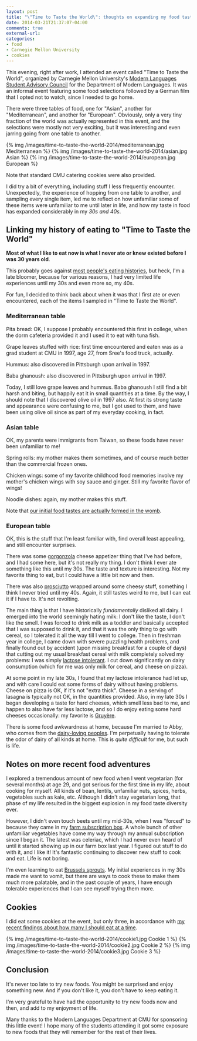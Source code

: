 ```yaml
---
layout: post
title: "\"Time to Taste the World\": thoughts on expanding my food tastes as an adult"
date: 2014-03-21T21:37:07-04:00
comments: true
external-url: 
categories: 
- food
- Carnegie Mellon University
- cookies
---
```

This evening, right after work, I attended an event called "Time to Taste the World", organized by Carnegie Mellon University's [Modern Languages Student Advisory Council](http://www.cmu.edu/dietrich/modlang/student-organizations/mlsac.html) for the Department of Modern Languages. It was an informal event featuring some food selections followed by a German film that I opted not to watch, since I needed to go home.

There were three tables of food, one for "Asian", another for "Mediterranean", and another for "European". Obviously, only a very tiny fraction of the world was actually represented in this event, and the selections were mostly not very exciting, but it was interesting and even jarring going from one table to another.

{% img /images/time-to-taste-the-world-2014/mediterranean.jpg Mediterranean %}
{% img /images/time-to-taste-the-world-2014/asian.jpg Asian %}
{% img /images/time-to-taste-the-world-2014/european.jpg European %}

Note that standard CMU catering cookies were also provided.

I did try a bit of everything, including stuff I less frequently encounter. Unexpectedly, the experience of hopping from one table to another, and sampling every single item, led me to reflect on how unfamiliar some of these items were unfamiliar to me until later in life, and how my taste in food has expanded considerably in my *30s and 40s*.

## Linking my history of eating to "Time to Taste the World"

**Most of what I like to eat now is what I never ate or knew existed before I was 30 years old**.

This probably goes against [most people's eating histories](http://www.theguardian.com/lifeandstyle/wordofmouth/2013/jan/29/changing-tastes-food-and-aging), but heck, I'm a late bloomer, because for various reasons, I had very limited life experiences until my 30s and even more so, my 40s.

For fun, I decided to think back about when it was that I first ate or even encountered, each of the items I sampled in "Time to Taste the World".

### Mediterranean table

Pita bread: OK, I suppose I probably encountered this first in college, when the dorm cafeteria provided it and I used it to eat with tuna fish.

Grape leaves stuffed with rice: first time encountered and eaten was as a grad student at CMU in 1997, age 27, from Sree's food truck, actually.

Hummus: also discovered in Pittsburgh upon arrival in 1997.

Baba ghanoush: also discovered in Pittsburgh upon arrival in 1997.

Today, I still love grape leaves and hummus. Baba ghanoush I still find a bit harsh and biting, but happily eat it in small quantities at a time. By the way, I should note that I discovered olive oil in 1997 also. At first its strong taste and appearance were confusing to me, but I got used to them, and have been using olive oil since as part of my everyday cooking, in fact.

### Asian table

OK, my parents were immigrants from Taiwan, so these foods have never been unfamiliar to me!

Spring rolls: my mother makes them sometimes, and of course much better than the commercial frozen ones.

Chicken wings: some of my favorite childhood food memories involve my mother's chicken wings with soy sauce and ginger. Still my favorite flavor of wings!

Noodle dishes: again, my mother makes this stuff.

Note that [our initial food tastes are actually formed in the womb](http://www.npr.org/2011/08/08/139033757/babys-palate-and-food-memories-shaped-before-birth).

### European table

OK, this is the stuff that I'm least familiar with, find overall least appealing, and still encounter surprises.

There was some [gorgonzola](http://en.wikipedia.org/wiki/Gorgonzola) cheese appetizer thing that I've had before, and I had some here, but it's not really my thing. I don't think I ever ate something like this until my 30s. The taste and texture is interesting. Not my favorite thing to eat, but I could have a little bit now and then.

There was also [prosciutto](http://en.wikipedia.org/wiki/Prosciutto) wrapped around some cheesy stuff, something I think I never tried until my 40s. Again, it still tastes weird to me, but I can eat it if I have to. It's not revolting.

The main thing is that I have historically *fundamentally* disliked all dairy. I emerged into the world seemingly hating milk: I don't like the taste, I don't like the smell. I was forced to drink milk as a toddler and basically accepted that I was supposed to drink it, and that it was the only thing to go with cereal, so I tolerated it all the way till I went to college. Then in freshman year in college, I came down with severe puzzling health problems, and finally found out by accident (upon missing breakfast for a couple of days) that cutting out my usual breakfast cereal with milk completely solved my problems: I was simply [lactose intolerant](http://en.wikipedia.org/wiki/Lactose_intolerance). I cut down significantly on dairy consumption (which for me was only milk for cereal, and cheese on pizza).

At some point in my late 30s, I found that my lactose intolerance had let up, and with care I could eat some forms of dairy without having problems. Cheese on pizza is OK, if it's not "extra thick". Cheese in a serving of lasagna is typically not OK, in the quantities provided. Also, in my late 30s I began developing a taste for hard cheeses, which smell less bad to me, and happen to also have far less lactose, and so I do enjoy eating some hard cheeses occasionally: my favorite is [Gruyère](http://en.wikipedia.org/wiki/Gruy%C3%A8re_cheese).

There is some food awkwardness at home, because I'm married to Abby, who comes from the [dairy-loving peoples](http://www.nature.com/news/archaeology-the-milk-revolution-1.13471). I'm perpetually having to tolerate the odor of dairy of all kinds at home. This is *quite difficult* for me, but such is life.

## Notes on more recent food adventures

I explored a tremendous amount of new food when I went vegetarian (for several months) at age 29, and got serious for the first time in my life, about cooking for myself. All kinds of bean, lentils, unfamiliar nuts, spices, herbs, vegetables such as kale, etc. Although I didn't stay vegetarian long, that phase of my life resulted in the biggest explosion in my food taste diversity ever.

However, I didn't even touch beets until my mid-30s, when I was "forced" to because they came in my [farm subscription box](http://www.kretschmannfarm.com/). A whole bunch of other unfamiliar vegetables have come my way through my annual subscription since I began it. The latest was celeriac, which I had never even heard of until it started showing up in our farm box last year. I figured out stuff to do with it, and I like it! It's fantastic continuing to discover new stuff to cook and eat. Life is not boring.

I'm even learning to eat [Brussels sprouts](http://en.wikipedia.org/wiki/Brussels_sprout). My initial experiences in my 30s made me want to vomit, but there are ways to cook these to make them much more palatable, and in the past couple of years, I have enough tolerable experiences that I can see myself trying them more.

## Cookies

I did eat some cookies at the event, but only three, in accordance with [my recent findings about how many I should eat at a time](/blog/2014/03/16/pittsburgh-recorder-society-something-new-recently-recording-our-practice-sessions/).

{% img /images/time-to-taste-the-world-2014/cookie1.jpg Cookie 1 %}
{% img /images/time-to-taste-the-world-2014/cookie2.jpg Cookie 2 %}
{% img /images/time-to-taste-the-world-2014/cookie3.jpg Cookie 3 %}

## Conclusion

It's never too late to try new foods. You might be surprised and enjoy something new. And if you don't like it, you don't have to keep eating it.

I'm very grateful to have had the opportunity to try new foods now and then, and add to my enjoyment of life.

Many thanks to the Modern Languages Department at CMU for sponsoring this little event! I hope many of the students attending it got some exposure to new foods that they will remember for the rest of their lives.

